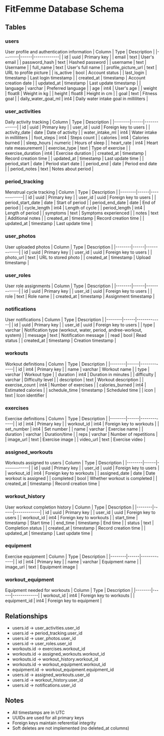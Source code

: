 # FitFemme Database Schema

## Tables

### users
User profile and authentication information
| Column | Type | Description |
|--------|------|-------------|
| id | uuid | Primary key |
| email | text | User's email |
| password_hash | text | Hashed password |
| username | text | Username |
| full_name | text | User's full name |
| profile_picture_url | text | URL to profile picture |
| is_active | bool | Account status |
| last_login | timestamp | Last login timestamp |
| created_at | timestamp | Account creation date |
| updated_at | timestamp | Last update timestamp |
| language | varchar | Preferred language |
| age | int4 | User's age |
| weight | float8 | Weight in kg |
| height | float8 | Height in cm |
| goal | text | Fitness goal |
| daily_water_goal_ml | int4 | Daily water intake goal in milliliters |

### user_activities
Daily activity tracking
| Column | Type | Description |
|--------|------|-------------|
| id | uuid | Primary key |
| user_id | uuid | Foreign key to users |
| activity_date | date | Date of activity |
| water_intake_ml | int4 | Water intake in milliliters |
| foot_steps | int4 | Steps count |
| calories | int4 | Calories burned |
| sleep_hours | numeric | Hours of sleep |
| heart_rate | int4 | Heart rate measurement |
| exercise_type | text | Type of exercise |
| exercise_duration | int4 | Exercise duration |
| created_at | timestamp | Record creation time |
| updated_at | timestamp | Last update time |
| period_start | date | Period start date |
| period_end | date | Period end date |
| period_notes | text | Notes about period |

### period_tracking
Menstrual cycle tracking
| Column | Type | Description |
|--------|------|-------------|
| id | uuid | Primary key |
| user_id | uuid | Foreign key to users |
| period_start_date | date | Start of period |
| period_end_date | date | End of period |
| cycle_length | int4 | Length of cycle |
| period_length | int4 | Length of period |
| symptoms | text | Symptoms experienced |
| notes | text | Additional notes |
| created_at | timestamp | Record creation time |
| updated_at | timestamp | Last update time |

### user_photos
User uploaded photos
| Column | Type | Description |
|--------|------|-------------|
| id | uuid | Primary key |
| user_id | uuid | Foreign key to users |
| photo_url | text | URL to stored photo |
| created_at | timestamp | Upload timestamp |

### user_roles
User role assignments
| Column | Type | Description |
|--------|------|-------------|
| id | uuid | Primary key |
| user_id | uuid | Foreign key to users |
| role | text | Role name |
| created_at | timestamp | Assignment timestamp |

### notifications
User notifications
| Column | Type | Description |
|--------|------|-------------|
| id | uuid | Primary key |
| user_id | uuid | Foreign key to users |
| type | varchar | Notification type (workout, water, period, andree-workout, system) |
| message | text | Notification message |
| read | bool | Read status |
| created_at | timestamp | Creation timestamp |

### workouts
Workout definitions
| Column | Type | Description |
|--------|------|-------------|
| id | int4 | Primary key |
| name | varchar | Workout name |
| type | varchar | Workout type |
| duration | int4 | Duration in minutes |
| difficulty | varchar | Difficulty level |
| description | text | Workout description |
| exercise_count | int4 | Number of exercises |
| calories_burned | int4 | Estimated calories |
| schedule_time | timestamp | Scheduled time |
| icon | text | Icon identifier |

### exercises
Exercise definitions
| Column | Type | Description |
|--------|------|-------------|
| id | int4 | Primary key |
| workout_id | int4 | Foreign key to workouts |
| set_number | int4 | Set number |
| name | varchar | Exercise name |
| duration | varchar | Duration/time |
| reps | varchar | Number of repetitions |
| image_url | text | Exercise image |
| video_url | text | Exercise video |

### assigned_workouts
Workouts assigned to users
| Column | Type | Description |
|--------|------|-------------|
| id | uuid | Primary key |
| user_id | uuid | Foreign key to users |
| workout_id | int4 | Foreign key to workouts |
| assigned_date | date | Date workout is assigned |
| completed | bool | Whether workout is completed |
| created_at | timestamp | Record creation time |


### workout_history
User workout completion history
| Column | Type | Description |
|--------|------|-------------|
| id | uuid | Primary key |
| user_id | uuid | Foreign key to users |
| workout_id | int4 | Foreign key to workouts |
| start_time | timestamp | Start time |
| end_time | timestamp | End time |
| status | text | Completion status |
| created_at | timestamp | Record creation time |
| updated_at | timestamp | Last update time |

### equipment
Exercise equipment
| Column | Type | Description |
|--------|------|-------------|
| id | int4 | Primary key |
| name | varchar | Equipment name |
| image_url | text | Equipment image |

### workout_equipment
Equipment needed for workouts
| Column | Type | Description |
|--------|------|-------------|
| workout_id | int4 | Foreign key to workouts |
| equipment_id | int4 | Foreign key to equipment |

## Relationships
- users.id -> user_activities.user_id
- users.id -> period_tracking.user_id
- users.id -> user_photos.user_id
- users.id -> user_roles.user_id
- workouts.id -> exercises.workout_id
- workouts.id -> assigned_workouts.workout_id
- workouts.id -> workout_history.workout_id
- workouts.id -> workout_equipment.workout_id
- equipment.id -> workout_equipment.equipment_id
- users.id -> assigned_workouts.user_id
- users.id -> workout_history.user_id
- users.id -> notifications.user_id

## Notes
- All timestamps are in UTC
- UUIDs are used for all primary keys
- Foreign keys maintain referential integrity
- Soft deletes are not implemented (no deleted_at columns)
